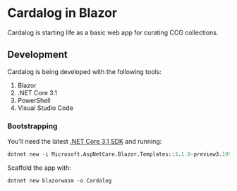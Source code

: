 # Cardalog in Blazor

Cardalog is starting life as a basic web app for curating CCG collections.

## Development

Cardalog is being developed with the following tools:

1. Blazor
2. .NET Core 3.1
3. PowerShell
4. Visual Studio Code

### Bootstrapping

You'll need the latest [.NET Core 3.1 SDK](https://dotnet.microsoft.com/download/dotnet-core/3.1) and running:

```ps
dotnet new -i Microsoft.AspNetCore.Blazor.Templates::3.1.0-preview3.19555.2
```

Scaffold the app with:

```ps
dotnet new blazorwasm -o Cardalog
```
